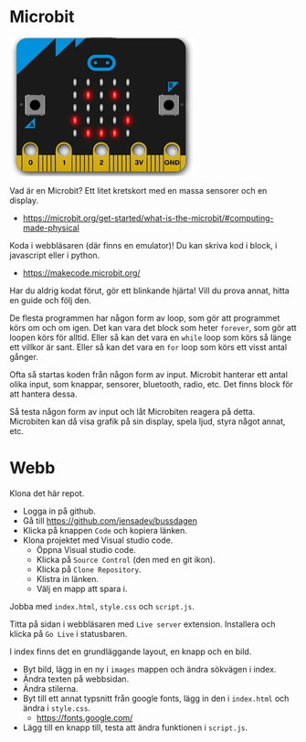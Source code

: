 # Microbit

![Microbit](86e5da4fed89ce6729b522e6e8a8f12c88a2d7f1-790x635.webp)

Vad är en Microbit? Ett litet kretskort med en massa sensorer och en display.
* https://microbit.org/get-started/what-is-the-microbit/#computing-made-physical

Koda i webbläsaren (där finns en emulator)!
Du kan skriva kod i block, i javascript eller i python.
* https://makecode.microbit.org/

Har du aldrig kodat förut, gör ett blinkande hjärta!
Vill du prova annat, hitta en guide och följ den.

De flesta programmen har någon form av loop, som gör att programmet körs om och om igen. Det kan vara det block som heter `forever`, som gör att loopen körs för alltid. Eller så kan det vara en `while` loop som körs så länge ett villkor är sant. Eller så kan det vara en `for` loop som körs ett visst antal gånger.

Ofta så startas koden från någon form av input. Microbit hanterar ett antal olika input, som knappar, sensorer, bluetooth, radio, etc. Det finns block för att hantera dessa.

Så testa någon form av input och låt Microbiten reagera på detta. Microbiten kan då visa grafik på sin display, spela ljud, styra något annat, etc.

# Webb

Klona det här repot.
* Logga in på github.
* Gå till https://github.com/jensadev/bussdagen
* Klicka på knappen `Code` och kopiera länken.
* Klona projektet med Visual studio code.
  * Öppna Visual studio code.
  * Klicka på `Source Control` (den med en git ikon).
  * Klicka på `Clone Repository`.
  * Klistra in länken.
  * Välj en mapp att spara i.

Jobba med `index.html`, `style.css` och `script.js`.

Titta på sidan i webbläsaren med `Live server` extension. Installera och klicka på `Go Live` i statusbaren.

I index finns det en grundläggande layout, en knapp och en bild.
* Byt bild, lägg in en ny i `images` mappen och ändra sökvägen i index.
* Ändra texten på webbsidan.
* Ändra stilerna.
* Byt till ett annat typsnitt från google fonts, lägg in den i `index.html` och ändra i `style.css`.
  * https://fonts.google.com/
* Lägg till en knapp till, testa att ändra funktionen i `script.js`.